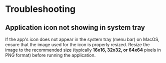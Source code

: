 # Troubleshooting

## Application icon not showing in system tray

If the app's icon does not appear in the system tray (menu bar) on MacOS, ensure that the image used for the icon is properly resized. Resize the image to the recommended size (typically **16x16, 32x32, or 64x64** pixels in PNG format) before running the application.